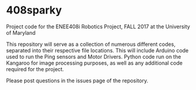 # 408sparky
Project code for the ENEE408i Robotics Project, FALL 2017 at the University of Maryland

This repository will serve as a collection of numerous different codes, separated into their respective file locations. This will include Arduino code used to run the Ping sensors and Motor Drivers. Python code run on the Kangaroo for image processing purposes, as well as any additional code required for the project. 

Please post questions in the issues page of the repository. 
